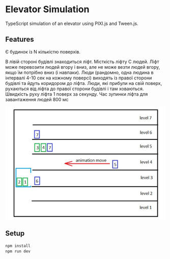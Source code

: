 # Elevator Simulation

TypeScript simulation of an elevator using PIXI.js and Tween.js.

## Features

Є будинок із N кількістю поверхів.

В лівій стороні будівлі знаходиться ліфт. Місткість ліфту C людей.
Ліфт може перевозити людей вгору і вниз, але не може везти людей вгору, якщо їм потрібно вниз (і навпаки).
Люди (рандомно, одна людина в інтервалі 4-10 сек на кожному поверсі) виходять із правої сторони будівлі та йдуть коридором до ліфта.
Люди, які прибули на свій поверх, рухаються від ліфта до правої сторони будівлі і там ховаються.
Швидкість руху ліфта 1 поверх за секунду.
Час зупинки ліфта для завантаження людей 800 мс


![img.png](img.png)

## Setup

```bash
npm install
npm run dev
```
